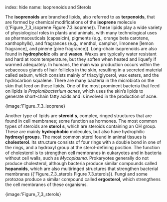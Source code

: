 index: hide
name: Isoprenoids and Sterols

The  **isoprenoids** are branched lipids, also referred to as  **terpenoids**, that are formed by chemical modifications of the  **isoprene** molecule ({'Figure_7_3_isoprene Figure 7.3.isoprene}). These lipids play a wide variety of physiological roles in plants and animals, with many technological uses as pharmaceuticals (capsaicin), pigments (e.g., orange beta carotene, xanthophylls), and fragrances (e.g., menthol, camphor, limonene [lemon fragrance], and pinene [pine fragrance]). Long-chain isoprenoids are also found in  **hydrophobic** oils and  **waxes**. Waxes are typically water resistant and hard at room temperature, but they soften when heated and liquefy if warmed adequately. In humans, the main wax production occurs within the sebaceous glands of hair follicles in the skin, resulting in a secreted material called sebum, which consists mainly of triacylglycerol, wax esters, and the hydrocarbon squalene. There are many bacteria in the microbiota on the skin that feed on these lipids. One of the most prominent bacteria that feed on lipids is  *Propionibacterium acnes*, which uses the skin’s lipids to generate short-chain fatty acids and is involved in the production of acne.


{image:'Figure_7_3_isoprene}
        

Another type of lipids are  **steroid** **s**, complex, ringed structures that are found in cell membranes; some function as hormones. The most common types of steroids are  **sterol** **s**, which are steroids containing an OH group. These are mainly  **hydrophobic** molecules, but also have hydrophilic  **hydroxyl group**s. The most common sterol found in animal tissues is  **cholesterol**. Its structure consists of four rings with a double bond in one of the rings, and a hydroxyl group at the sterol-defining position. The function of cholesterol is to strengthen cell membranes in eukaryotes and in bacteria without cell walls, such as  *Mycoplasma*. Prokaryotes generally do not produce cholesterol, although bacteria produce similar compounds called  **hopanoids**, which are also multiringed structures that strengthen bacterial membranes ({'Figure_7_3_sterols Figure 7.3.sterols}). Fungi and some protozoa produce a similar compound called  **ergosterol**, which strengthens the cell membranes of these organisms.


{image:'Figure_7_3_sterols}
        
